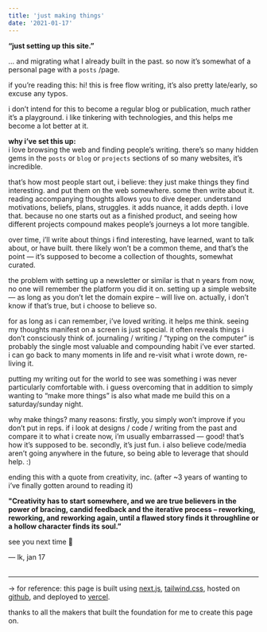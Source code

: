 ```yaml
---
title: 'just making things'
date: '2021-01-17'
---
```


**“just setting up this site.”** 

… and migrating what I already built in the past. so now it’s somewhat of a personal page with a `posts` /page.

if you’re reading this: hi! this is free flow writing, it’s also pretty late/early, so excuse any typos.

i don’t intend for this to become a regular blog or publication, much rather it’s a playground. i like tinkering with technologies, and this helps me become a lot better at it. 

**why i’ve set this up:**<br> 
i love browsing the web and finding people’s writing. there’s so many hidden gems in the `posts` or `blog` or `projects` sections of so many websites, it’s incredible. 

that’s how most people start out, i believe: they just make things they find interesting. and put them on the web somewhere. some then write about it. reading accompanying thoughts allows you to dive deeper. understand motivations, beliefs, plans, struggles. it adds nuance, it adds depth. i love that. because no one starts out as a finished product, and seeing how different projects compound makes people’s journeys a lot more tangible.

over time, i’ll write about things i find interesting, have learned, want to talk about, or have built. there likely won’t be a common theme, and that’s the point — it’s supposed to become a collection of thoughts, somewhat curated.

the problem with setting up a newsletter or similar is that n years from now, no one will remember the platform you did it on. setting up a simple website — as long as you don’t let the domain expire – will live on. actually, i don’t know if that’s true, but i choose to believe so.

for as long as i can remember, i’ve loved writing. it helps me think. seeing my thoughts manifest on a screen is just special. it often reveals things i don’t consciously think of. journaling / writing / “typing on the computer” is probably the single most valuable and compounding habit i’ve ever started. i can go back to many moments in life and re-visit what i wrote down, re-living it.

putting my writing out for the world to see was something i was never particularly comfortable with. i guess overcoming that in addition to simply wanting to “make more things” is also what made me build this on a saturday/sunday night.

why make things? many reasons: firstly, you simply won’t improve if you don’t put in reps. if i look at designs / code / writing from the past and compare it to what i create now, i’m usually embarrassed — good! that’s how it’s supposed to be. secondly, it’s just fun. i also believe code/media aren’t going anywhere in the future, so being able to leverage that should help. :) 

ending this with a quote from creativity, inc. (after ~3 years of wanting to i’ve finally gotten around to reading it)

__"Creativity has to start somewhere, and we are true believers in the power of bracing, candid feedback and the iterative process – reworking, reworking, and reworking again, until a flawed story finds it throughline or a hollow character finds its soul.”__

see you next time 👋

— lk, jan 17 <br><br>

-----
→ for reference: this page is built using [next.js](https://nextjs.org/), [tailwind.css](https://tailwindcss.com/), hosted on [github](https://github.com), and deployed to [vercel](https://https://vercel.com/). 

thanks to all the makers that built the foundation for me to create this page on. 